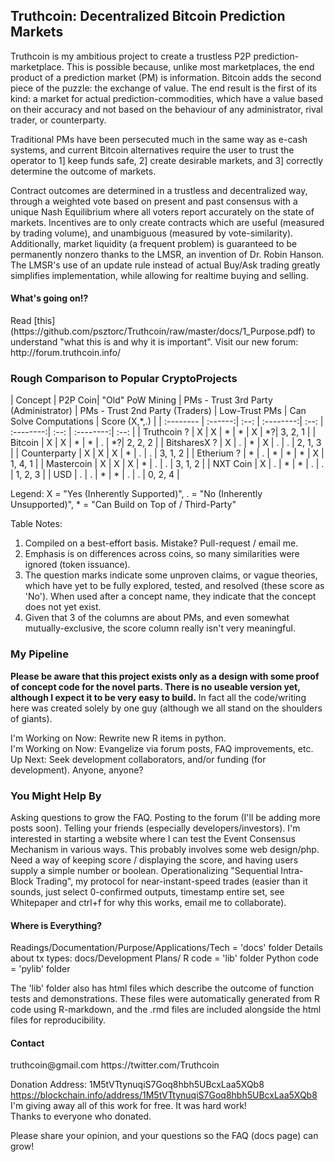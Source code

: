 <h2>Truthcoin: Decentralized Bitcoin Prediction Markets</h2>
Truthcoin is my ambitious project to create a trustless P2P prediction-marketplace. This is possible because, unlike most marketplaces, the end product of a prediction market (PM) is information. Bitcoin adds the second piece of the puzzle: the exchange of value. The end result is the first of its kind: a market for actual prediction-commodities, which have a value based on their accuracy and not based on the behaviour of any administrator, rival trader, or counterparty.

Traditional PMs have been persecuted much in the same way as e-cash systems, and current Bitcoin alternatives require the user to trust the operator to 1] keep funds safe, 2] create desirable markets, and 3] correctly determine the outcome of markets.  

Contract outcomes are determined in a trustless and decentralized way, through a weighted vote based on present and past consensus with a unique Nash Equilibrium where all voters report accurately on the state of markets. Incentives are to only create contracts which are useful (measured by trading volume), and unambiguous (measured by vote-similarity). Additionally, market liquidity (a frequent problem) is guaranteed to be permanently nonzero thanks to the LMSR, an invention of Dr. Robin Hanson. The LMSR's use of an update rule instead of actual Buy/Ask trading greatly simplifies implementation, while allowing for realtime buying and selling.

<h4>What's going on!?</h4>
Read [this](https://github.com/psztorc/Truthcoin/raw/master/docs/1_Purpose.pdf) to understand "what this is and why it is important".  
Visit our new forum: http://forum.truthcoin.info/  

<h3>Rough Comparison to Popular CryptoProjects</h3>

| Concept   | P2P Coin| "Old" PoW Mining   | PMs - Trust 3rd Party (Administrator) | PMs - Trust 2nd Party (Traders) | Low-Trust PMs | Can Solve Computations | Score (X,*,.) |
| :-------- | :------:| :--: | :--------:| :--: | :--------:| :--: | :--------:| :--: |
| Truthcoin  ?  | X | X | * | * | X | *?| 3, 2, 1 |
| Bitcoin       | X | X | * | * | . | *?| 2, 2, 2 |
| BitsharesX ?  | X | . | * | X | . | . | 2, 1, 3 |
| Counterparty  | X | X | X | * | . | . | 3, 1, 2 |
| Etherium ?    | * | . | * | * | * | X | 1, 4, 1 |
| Mastercoin    | X | X | X | * | . | . | 3, 1, 2 |
| NXT Coin      | X | . | * | * | . | . | 1, 2, 3 |
| USD           | . | . | * | * | . | . | 0, 2, 4 |

Legend: X = "Yes (Inherently Supported)", . = "No (Inherently Unsupported)", * = "Can Build on Top of / Third-Party"

Table Notes:
1. Compiled on a best-effort basis. Mistake? Pull-request / email me.
2. Emphasis is on differences across coins, so many similarities were ignored (token issuance).
3. The question marks indicate some unproven claims, or vague theories, which have yet to be fully explored, tested, and resolved (these score as 'No'). When used after a concept name, they indicate that the concept does not yet exist.
4. Given that 3 of the columns are about PMs, and even somewhat mutually-exclusive, the score column really isn't very meaningful.


<h3>My Pipeline</h3>

**Please be aware that this project exists only as a design with some proof of concept code for the novel parts. There is no useable version yet, although I expect it to be very easy to build.** In fact all the code/writing here was created solely by one guy (although we all stand on the shoulders of giants).  

I'm Working on Now: Rewrite new R items in python.  
I'm Working on Now: Evangelize via forum posts, FAQ improvements, etc.  
Up Next: Seek development collaborators, and/or funding (for development). Anyone, anyone?  

<h3>You Might Help By</h3> 
Asking questions to grow the FAQ.  
Posting to the forum (I'll be adding more posts soon).  
Telling your friends (especially developers/investors).  
I'm interested in starting a website where I can test the Event Consensus Mechanism in various ways.  This probably involves some web design/php. Need a way of keeping score / displaying the score, and having users supply a simple number or boolean.  
Operationalizing "Sequential Intra-Block Trading", my protocol for near-instant-speed trades (easier than it sounds, just select 0-confirmed outputs, timestamp entire set, see Whitepaper and ctrl+f for why this works, email me to collaborate).  



<h4>Where is Everything?</h4>
Readings/Documentation/Purpose/Applications/Tech = 'docs' folder  
Details about tx types:  docs/Development Plans/  
R code = 'lib' folder  
Python code = 'pylib' folder  

The 'lib' folder also has html files which describe the outcome of function tests and demonstrations. These files were automatically generated from R code using R-markdown, and the .rmd files are included alongside the html files for reproducibility.



<h4>Contact</h4>
truthcoin@gmail.com  
https://twitter.com/Truthcoin  

Donation Address: 1M5tVTtynuqiS7Goq8hbh5UBcxLaa5XQb8  
https://blockchain.info/address/1M5tVTtynuqiS7Goq8hbh5UBcxLaa5XQb8  
I'm giving away all of this work for free. It was hard work!  
Thanks to everyone who donated.  
  
Please share your opinion, and your questions so the FAQ (docs page) can grow!  